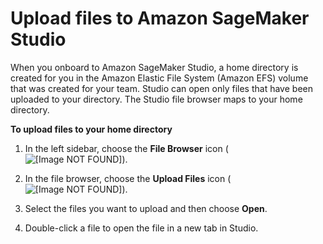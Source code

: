 # Upload files to Amazon SageMaker Studio<a name="studio-tasks-files"></a>

When you onboard to Amazon SageMaker Studio, a home directory is created for you in the Amazon Elastic File System \(Amazon EFS\) volume that was created for your team\. Studio can open only files that have been uploaded to your directory\. The Studio file browser maps to your home directory\.

**To upload files to your home directory**

1. In the left sidebar, choose the **File Browser** icon \( ![\[Image NOT FOUND\]](http://docs.aws.amazon.com/sagemaker/latest/dg/images/icons/File_browser_squid.png)\)\.

1. In the file browser, choose the **Upload Files** icon \( ![\[Image NOT FOUND\]](http://docs.aws.amazon.com/sagemaker/latest/dg/images/icons/File_upload_squid.png)\)\.

1. Select the files you want to upload and then choose **Open**\.

1. Double\-click a file to open the file in a new tab in Studio\.